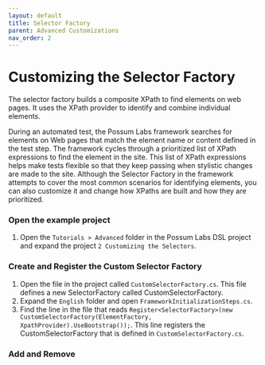 ```yaml
---
layout: default
title: Selector Factory
parent: Advanced Customizations
nav_order: 2
---
```


# Customizing the Selector Factory

The selector factory builds a composite XPath to find elements on web pages. It uses the XPath provider to identify and combine individual elements.

During an automated test, the Possum Labs framework searches for elements on Web pages that match the element name or content defined in the test step. The framework cycles through a prioritized list of XPath expressions to find the element in the site. This list of XPath expressions helps make tests flexible so that they keep passing when stylistic changes are made to the site. Although the Selector Factory in the framework attempts to cover the most common scenarios for identifying elements, you can also customize it and change how XPaths are built and how they are prioritized.

### Open the example project

1. Open the `Tutorials > Advanced` folder in the Possum Labs DSL project and expand the project `2 Customizing the Selectors`.

### Create and Register the Custom Selector Factory

1. Open the file in the project called `CustomSelectorFactory.cs`. This file defines a new SelectorFactory called CustomSelectorFactory.
1. Expand the `English` folder and open `FrameworkInitializationSteps.cs`. 
1. Find the line in the file that reads `Register<SelectorFactory>(new CustomSelectorFactory(ElementFactory, XpathProvider).UseBootstrap());`. This line registers the CustomSelectorFactory that is defined in `CustomSelectorFactory.cs`.

### Add and Remove
